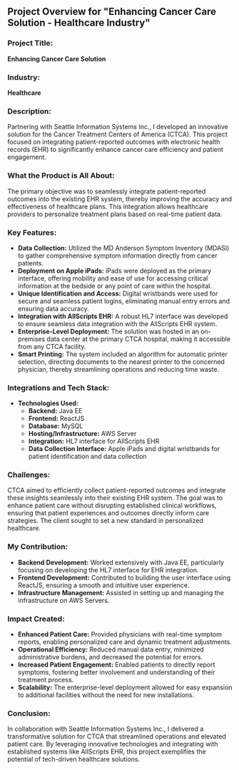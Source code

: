 ## Project Overview for "Enhancing Cancer Care Solution - Healthcare Industry"

### Project Title:
**Enhancing Cancer Care Solution**

### Industry:
**Healthcare**

### Description:
Partnering with Seattle Information Systems Inc., I developed an innovative solution for the Cancer Treatment Centers of America (CTCA). This project focused on integrating patient-reported outcomes with electronic health records (EHR) to significantly enhance cancer care efficiency and patient engagement.

### What the Product is All About:
The primary objective was to seamlessly integrate patient-reported outcomes into the existing EHR system, thereby improving the accuracy and effectiveness of healthcare plans. This integration allows healthcare providers to personalize treatment plans based on real-time patient data.

### Key Features:
- **Data Collection:** Utilized the MD Anderson Symptom Inventory (MDASI) to gather comprehensive symptom information directly from cancer patients.
- **Deployment on Apple iPads:** iPads were deployed as the primary interface, offering mobility and ease of use for accessing critical information at the bedside or any point of care within the hospital.
- **Unique Identification and Access:** Digital wristbands were used for secure and seamless patient logins, eliminating manual entry errors and ensuring data accuracy.
- **Integration with AllScripts EHR:** A robust HL7 interface was developed to ensure seamless data integration with the AllScripts EHR system.
- **Enterprise-Level Deployment:** The solution was hosted in an on-premises data center at the primary CTCA hospital, making it accessible from any CTCA facility.
- **Smart Printing:** The system included an algorithm for automatic printer selection, directing documents to the nearest printer to the concerned physician, thereby streamlining operations and reducing time waste.

### Integrations and Tech Stack:
- **Technologies Used:**
  - **Backend:** Java EE
  - **Frontend:** ReactJS
  - **Database:** MySQL
  - **Hosting/Infrastructure:** AWS Server
  - **Integration:** HL7 interface for AllScripts EHR
  - **Data Collection Interface:** Apple iPads and digital wristbands for patient identification and data collection

### Challenges:
CTCA aimed to efficiently collect patient-reported outcomes and integrate these insights seamlessly into their existing EHR system. The goal was to enhance patient care without disrupting established clinical workflows, ensuring that patient experiences and outcomes directly inform care strategies. The client sought to set a new standard in personalized healthcare.

### My Contribution:
- **Backend Development:** Worked extensively with Java EE, particularly focusing on developing the HL7 interface for EHR integration.
- **Frontend Development:** Contributed to building the user interface using ReactJS, ensuring a smooth and intuitive user experience.
- **Infrastructure Management:** Assisted in setting up and managing the infrastructure on AWS Servers.

### Impact Created:
- **Enhanced Patient Care:** Provided physicians with real-time symptom reports, enabling personalized care and dynamic treatment adjustments.
- **Operational Efficiency:** Reduced manual data entry, minimized administrative burdens, and decreased the potential for errors.
- **Increased Patient Engagement:** Enabled patients to directly report symptoms, fostering better involvement and understanding of their treatment process.
- **Scalability:** The enterprise-level deployment allowed for easy expansion to additional facilities without the need for new installations.

### Conclusion:
In collaboration with Seattle Information Systems Inc., I delivered a transformative solution for CTCA that streamlined operations and elevated patient care. By leveraging innovative technologies and integrating with established systems like AllScripts EHR, this project exemplifies the potential of tech-driven healthcare solutions.
